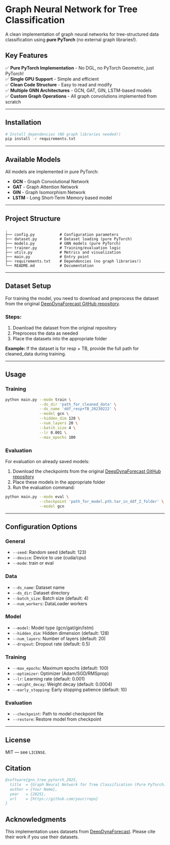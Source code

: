 # Graph Neural Network for Tree Classification

A clean implementation of graph neural networks for tree-structured data classification using **pure PyTorch** (no external graph libraries!).

## Key Features

✅ **Pure PyTorch Implementation** - No DGL, no PyTorch Geometric, just PyTorch!  
✅ **Single GPU Support** - Simple and efficient  
✅ **Clean Code Structure** - Easy to read and modify  
✅ **Multiple GNN Architectures** - GCN, GAT, GIN, LSTM-based models  
✅ **Custom Graph Operations** - All graph convolutions implemented from scratch  

---

## Installation

```bash
# Install dependencies (NO graph libraries needed!)
pip install -r requirements.txt
```

---

## Available Models

All models are implemented in pure PyTorch:

- **GCN** - Graph Convolutional Network
- **GAT** - Graph Attention Network
- **GIN** - Graph Isomorphism Network
- **LSTM** - Long Short-Term Memory based model

---

## Project Structure

```
.
├── config.py           # Configuration parameters
├── dataset.py          # Dataset loading (pure PyTorch)
├── models.py           # GNN models (pure PyTorch)
├── trainer.py          # Training/evaluation logic
├── utils.py            # Metrics and visualization
├── main.py             # Entry point
├── requirements.txt    # Dependencies (no graph libraries!)
└── README.md           # Documentation
```

---

## Dataset Setup

For training the model, you need to download and preprocess the dataset from the original [DeepDynaForecast GitHub repository](https://github.com/original-repo-link). 

### Steps:
1. Download the dataset from the original repository
2. Preprocess the data as needed
3. Place the datasets into the appropriate folder

**Example:** If the dataset is for resp + TB, provide the full path for cleaned_data during training.

---

## Usage

### Training

```bash
python main.py --mode train \
               --ds_dir 'path_for_cleaned_data' \
               --ds_name 'ddf_resp+TB_20230222' \
               --model gcn \
               --hidden_dim 128 \
               --num_layers 20 \
               --batch_size 4 \
               --lr 0.001 \
               --max_epochs 100
```

### Evaluation

For evaluation on already saved models:

1. Download the checkpoints from the original [DeepDynaForecast GitHub repository](https://github.com/original-repo-link)
2. Place these models in the appropriate folder
3. Run the evaluation command:

```bash
python main.py --mode eval \
               --checkpoint 'path_for_model.pth.tar_in_ddf_2_folder' \
               --model gcn
```

---

## Configuration Options

### General
- `--seed`: Random seed (default: 123)
- `--device`: Device to use (cuda/cpu)
- `--mode`: train or eval

### Data
- `--ds_name`: Dataset name
- `--ds_dir`: Dataset directory
- `--batch_size`: Batch size (default: 4)
- `--num_workers`: DataLoader workers

### Model
- `--model`: Model type (gcn/gat/gin/lstm)
- `--hidden_dim`: Hidden dimension (default: 128)
- `--num_layers`: Number of layers (default: 20)
- `--dropout`: Dropout rate (default: 0.5)

### Training
- `--max_epochs`: Maximum epochs (default: 100)
- `--optimizer`: Optimizer (Adam/SGD/RMSprop)
- `--lr`: Learning rate (default: 0.001)
- `--weight_decay`: Weight decay (default: 0.0004)
- `--early_stopping`: Early stopping patience (default: 10)

### Evaluation
- `--checkpoint`: Path to model checkpoint file
- `--restore`: Restore model from checkpoint

---

## License

MIT — see `LICENSE`.

## Citation

```bibtex
@software{gnn_tree_pytorch_2025,
  title  = {Graph Neural Network for Tree Classification (Pure PyTorch)},
  author = {Your Name},
  year   = {2025},
  url    = {https://github.com/your/repo}
}
```

## Acknowledgments

This implementation uses datasets from [DeepDynaForecast](https://github.com/original-repo-link). Please cite their work if you use their datasets.
